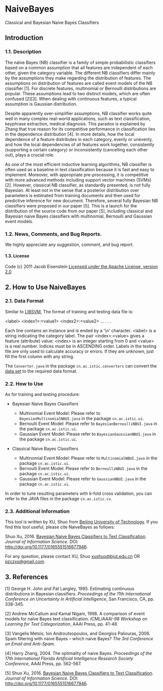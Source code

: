 # NaiveBayes
Classical and Bayesian Naive Bayes Classifiers

## Introduction

### 1.1. Description
The naïve Bayes (NB) classifier is a family of simple probabilistic classifiers based on a common assumption that all features are independent of each other, given the category variable. The different NB classifiers differ mainly by the assumptions they make regarding the distribution of features. The assumptions on distribution of features are called event models of the NB classifier [1]. For discrete features, multinomial or Bernoulli distributions are popular. These assumptions lead to two distinct models, which are often confused [2][3]. When dealing with continuous features, a typical assumption is Gaussian distribution. 

Despite apparently over-simplifier assumptions, NB classifier works quite well in many complex real-world applications, such as text classification, keyphrase extraction, medical diagnosis. This paradox is explained by Zhang that true reason for its competitive performance in classification lies in the dependence distribution [4]. In more details, how the local dependence of a feature distributes in each category, evenly or unevenly, and how the local dependencies of all features work together, consistently (supporting a certain category) or inconsistently (cancelling each other out), plays a crucial role.

As one of the most efficient inductive learning algorithms, NB classifier is often used as a baseline in text classification because it is fast and easy to implement. Moreover, with appropriate pre-processing, it is competitive with more advanced methods including support vector machines (SVMs) [2]. However, classical NB classifier, as standardly presented, is not fully Bayesian. At least not in the sense that a posterior distribution over parameters is estimated from training documents and then used for predictive inference for new document. Therefore, several fully Bayesian NB classifiers were proposed in our paper [5]. This is a launch for the distribution of the source code from our paper [5], including classical and Bayesian naive Bayes classifiers with multinomial, Bernoulli and Gaussian event models. 

### 1.2. News, Comments, and Bug Reports.
We highly appreciate any suggestion, comment, and bug report.

#### 1.3. License
Code (c) 2011 Jacob Eisenstein
[Licensed under the Apache License, version 2.0](http://www.apache.org/licenses/LICENSE-2.0.html)

## 2. How to Use NaiveBayes

### 2.1. Data Format
Similar to [LIBSVM](https://www.csie.ntu.edu.tw/~cjlin/libsvm/), The format of training and testing data file is:

\<label\> \<index1\>:\<value1\> \<index2\>:\<value2\> ...
.
.
.

Each line contains an instance and is ended by a '\n' character.  \<label\> is a string indicating the category label. The pair \<index\>:\<value\> gives a feature (attribute) value: \<index\> is an integer starting from 0 and \<value\> is a real number. Indices
must be in ASCENDING order. Labels in the testing file are only used to calculate accuracy or errors. If they are unknown, just fill the
first column with any string.

The `Converter.java` in the package `cn.ac.istic.converters` can convert the [data set](http://ana.cachopo.org/datasets-for-single-label-text-categorization) to the required data format. 

### 2.2. How to Use
As for training and testing procedure: 

* Bayesian Naive Bayes Classifiers
    * Multinomial Event Model: Please refer to `BayesianMultinomialNBUI.java` in the package `cn.ac.istic.ui`.
    * Bernoulli Event Model: Please refer to `BayesianBernoulliNBUI.java` in the package `cn.ac.istic.ui`.
    * Gaussian Event Model: Please refer to `BayesianGaussianNBUI.java` in the package `cn.ac.istic.ui`.

* Classical Naive Bayes Classifiers
    * Multinomial Event Model: Please refer to `MultinomialNBUI.java` in the package `cn.ac.istic.ui`.
    * Bernoulli Event Model: Please refer to `BernoulliNBUI.java` in the package `cn.ac.istic.ui`.
    * Gaussian Event Model: Please refer to `GaussianNBUI.java` in the package `cn.ac.istic.ui`.

In order to tune resulting parameters with k-fold cross validation, you can refer to the JAVA files in the package `cn.ac.istic.cv`.

### 2.3. Additional Information
This tool is written by XU, Shuo from [Beijing University of Technology](http://www.bjut.edu.cn). If you find this tool useful, please cite NaiveBayes as follows:

Shuo Xu, 2016. [Bayesian Naive Bayes Classifiers to Text Classification](http://jis.sagepub.com/content/early/2016/11/14/0165551516677946.abstract). *Journal of Information Science*. DOI: http://doi.org/10.1177/0165551516677946. 

For any question, please contact XU, Shuo xushuo@bjut.edu.cn OR pzczxs@gmail.com.

## 3. References
[1]	George H. John and Pat Langley, 1995. Estimating continuous distributions in Bayesian classifiers. *Proceedings of the 11th International Conference on Uncertainty in Artificial Intelligence*, San Francisco, CA, pp. 338-345. 

[2]	Andrew McCallum and Kamal Nigam, 1998. A comparison of event models for naïve Bayes text classification. *ICML/AAAI-98 Workshop on Learning for Text Categorization*, AAAI Press, pp. 41-48. 

[3]	Vangelis Metsis, Ion Androutsopoulos, and Georgios Paliouras, 2006. Spam filtering with naive Bayes – which naive Bayes? *The 3rd Conference on Email and Anti-Spam*. 

[4]	Harry Zhang, 2004. The optimality of naive Bayes. *Proceedings of the 17th International Florida Artificial Intelligence Research Society Conference*, AAAI Press, pp. 562-567. 

[5] Shuo Xu, 2016. [Bayesian Naive Bayes Classifiers to Text Classification](http://jis.sagepub.com/content/early/2016/11/14/0165551516677946.abstract). *Journal of Information Science*. DOI: http://doi.org/10.1177/0165551516677946. 

